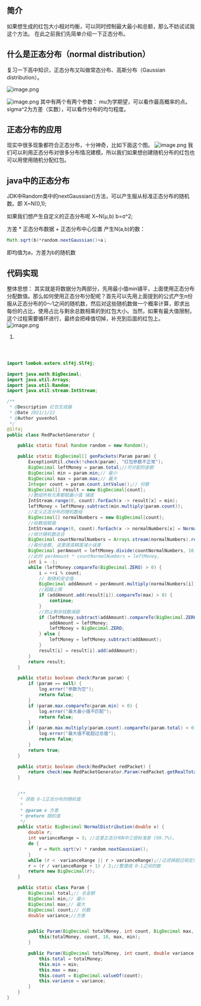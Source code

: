 ## 简介
如果想生成的红包大小相对均衡，可以同时控制最大最小和总额，那么不妨试试我这个方法。
在此之前我们先简单介绍一下正态分布。

## 什么是正态分布（normal distribution）
复习一下高中知识，正态分布又叫做常态分布、高斯分布（Gaussian distribution）。

![image.png](https://i-blog.csdnimg.cn/blog_migrate/418af955667775b9e147768ac447b6b4.png)

![image.png](https://i-blog.csdnimg.cn/blog_migrate/c95200c8cbbac29230e1ed6a736e472c.png)
其中有两个有两个参数：
mu为学期望，可以看作最高概率的点。
sigma^2为方差（实数），可以看作分布的均匀程度。

## 正态分布的应用
现实中很多现象都符合正态分布，十分神奇，比如下面这个图。
![image.png](https://i-blog.csdnimg.cn/blog_migrate/cca99a161621c8a11bd807a291255926.png)
我们可以利用正态分布对很多分布情况建模。所以我们如果想创建随机分布的红包也可以用使用随机分配红包。

## java中的正态分布
JDK中Random类中的nextGaussian()方法，可以产生服从标准正态分布的随机数。即 X~N(0,1);

如果我们想产生自定义的正态分布呢 X~N(μ,b) b=σ^2;

方差 * 正态分布数据 + 正态分布中心位置
产生N(a,b)的数：
```java
Math.sqrt(b)*random.nextGaussian()+a；
```
即均值为a，方差为b的随机数

## 代码实现
整体思想：
其实就是将数据分为两部分，先用最小值min铺平，上面使用正态分布分配数值。那么如何使用正态分布分配呢？首先可以先用上面提到的公式产生n份服从正态分布的0～1之间的随机数，然后对这些随机数做一个概率计算，即求出每份的占比，使用占比与剩余总数相乘的到红包大小。当然，如果有最大值限制，这个过程需要循环进行，最终会把峰值切掉，补充到后面的红包上。
![image.png](https://i-blog.csdnimg.cn/blog_migrate/0c3796643b7fd1f470cdc6f07ecf6d75.png)

1. 



```java



import lombok.extern.slf4j.Slf4j;

import java.math.BigDecimal;
import java.util.Arrays;
import java.util.Random;
import java.util.stream.IntStream;

/**
 * @Description 红包生成器
 * @Date 2021/1/22
 * @Author yuvenhol
 */
@Slf4j
public class RedPacketGenerator {

    public static final Random random = new Random();

    public static BigDecimal[] genPackets(Param param) {
        ExceptionUtil.check(!check(param), "红包参数不正常");
        BigDecimal leftMoney = param.total;//可分配的金额
        BigDecimal min = param.min;// 最小
        BigDecimal max = param.max;// 最大
        Integer count = param.count.intValue();// 份数
        BigDecimal[] result = new BigDecimal[count];
        //数组所有元素都赋最小值 铺底
        IntStream.range(0, count).forEach(x -> result[x] = min);
        leftMoney = leftMoney.subtract(min.multiply(param.count));
        //定义正态分布的随机数组
        BigDecimal[] normalNumbers = new BigDecimal[count];
        //给数组赋值
        IntStream.range(0, count).forEach(x -> normalNumbers[x] = NormalDistribution(param.variance));
        //统计随机数总合
        BigDecimal countNormalNumbers = Arrays.stream(normalNumbers).reduce((x1, x2) -> x1.add(x2)).get();
        //每份金额, 这里提高精度减小误差
        BigDecimal perAmount = leftMoney.divide(countNormalNumbers, 10, BigDecimal.ROUND_HALF_UP);
        //此时 perAmount * countNormalNumbers = leftMoney,
        int i = -1;
        while (leftMoney.compareTo(BigDecimal.ZERO) > 0) {
            i = ++i % count;
            // 取随机安全值
            BigDecimal addAmount = perAmount.multiply(normalNumbers[i]).setScale(2, BigDecimal.ROUND_HALF_UP);
            //超越上限
            if (addAmount.add(result[i]).compareTo(max) > 0) {
                continue;
            }
            //防止剩余钱数减超
            if (leftMoney.subtract(addAmount).compareTo(BigDecimal.ZERO) <= 0) {
                addAmount = leftMoney;
                leftMoney = BigDecimal.ZERO;
            } else {
                leftMoney = leftMoney.subtract(addAmount);
            }
            result[i] = result[i].add(addAmount);
        }
        return result;
    }

    public static boolean check(Param param) {
        if (param == null) {
            log.error("参数为空");
            return false;
        }
        if (param.max.compareTo(param.min) < 0) {
            log.error("最大最小值不匹配");
            return false;
        }
        if (param.max.multiply(param.count).compareTo(param.total) < 0) {
            log.error("最大值不能超过总值");
            return false;
        }
        return true;
    }

    public static boolean check(RedPacket redPacket) {
        return check(new RedPacketGenerator.Param(redPacket.getRealTotalMoney(), redPacket.getRealCount(), redPacket.getMax(), redPacket.getMin()));
    }


    /**
     * 获取 0-1正态分布的随机值
     *
     * @param v 方差
     * @return 随机值
     */
    public static BigDecimal NormalDistribution(double v) {
        double r;
        int varianceRange = 3; //这里正态分布N中三倍标准差 (99.7%)。
        do {
            r = Math.sqrt(v) * random.nextGaussian();
        }
        while (r < -varianceRange || r > varianceRange);//过滤掉超过规定范围的特殊值
        r = (r / varianceRange + 1) / 2;//整理成 0-1之间的数
        return new BigDecimal(r);
    }

    public static class Param {
        BigDecimal total;// 总金额
        BigDecimal min;// 最小
        BigDecimal max;// 最大
        BigDecimal count;// 份数
        double variance;//方差


        public Param(BigDecimal totalMoney, int count, BigDecimal max, BigDecimal min) {
            this(totalMoney, count, 10, max, min);
        }

        public Param(BigDecimal totalMoney, int count, double variance, BigDecimal max, BigDecimal min) {
            this.total = totalMoney;
            this.min = min;
            this.max = max;
            this.count = BigDecimal.valueOf(count);
            this.variance = variance;
        }
    }
}

```

